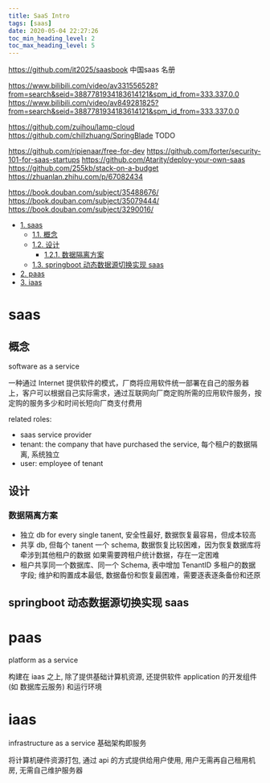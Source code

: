 ```yaml
---
title: SaaS Intro
tags: [saas]
date: 2020-05-04 22:27:26
toc_min_heading_level: 2
toc_max_heading_level: 5
---
```


https://github.com/it2025/saasbook 中国saas 名册

https://www.bilibili.com/video/av331556528?from=search&seid=3887781934183614121&spm_id_from=333.337.0.0
https://www.bilibili.com/video/av849281825?from=search&seid=3887781934183614121&spm_id_from=333.337.0.0


https://github.com/zuihou/lamp-cloud
https://github.com/chillzhuang/SpringBlade
TODO


https://github.com/ripienaar/free-for-dev
https://github.com/forter/security-101-for-saas-startups
https://github.com/Atarity/deploy-your-own-saas
https://github.com/255kb/stack-on-a-budget
https://zhuanlan.zhihu.com/p/67082434



https://book.douban.com/subject/35488676/
https://book.douban.com/subject/35079444/
https://book.douban.com/subject/3290016/


<!-- more -->

<!-- TOC -->

- [1. saas](#1-saas)
  - [1.1. 概念](#11-%E6%A6%82%E5%BF%B5)
  - [1.2. 设计](#12-%E8%AE%BE%E8%AE%A1)
    - [1.2.1. 数据隔离方案](#121-%E6%95%B0%E6%8D%AE%E9%9A%94%E7%A6%BB%E6%96%B9%E6%A1%88)
  - [1.3. springboot 动态数据源切换实现 saas](#13-springboot-%E5%8A%A8%E6%80%81%E6%95%B0%E6%8D%AE%E6%BA%90%E5%88%87%E6%8D%A2%E5%AE%9E%E7%8E%B0-saas)
- [2. paas](#2-paas)
- [3. iaas](#3-iaas)

<!-- /TOC -->

# saas

## 概念

software as a service

一种通过 Internet 提供软件的模式，厂商将应用软件统一部署在自己的服务器上，客户可以根据自己实际需求，通过互联网向厂商定购所需的应用软件服务，按定购的服务多少和时间长短向厂商支付费用

related roles:

- saas service provider
- tenant: the company that have purchased the service, 每个租户的数据隔离, 系统独立
- user: employee of tenant

## 设计

### 数据隔离方案

- 独立 db for every single tanent,
  安全性最好, 数据恢复最容易，但成本较高
- 共享 db, 但每个 tanent 一个 schema,
  数据恢复比较困难，因为恢复数据库将牵涉到其他租户的数据 如果需要跨租户统计数据，存在一定困难
- 租户共享同一个数据库、同一个 Schema, 表中增加 TenantID 多租户的数据字段;
  维护和购置成本最低, 数据备份和恢复最困难，需要逐表逐条备份和还原

## springboot 动态数据源切换实现 saas

# paas

platform as a service 

构建在 iaas 之上, 除了提供基础计算机资源, 还提供软件 application 的开发组件 (如  数据库云服务) 和运行环境

# iaas

infrastructure as a service 基础架构即服务

将计算机硬件资源打包, 通过 api 的方式提供给用户使用, 用户无需再自己租用机房, 无需自己维护服务器